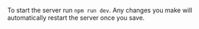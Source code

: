 To start the server run `npm run dev`. Any changes you make will automatically
restart the server once you save.
